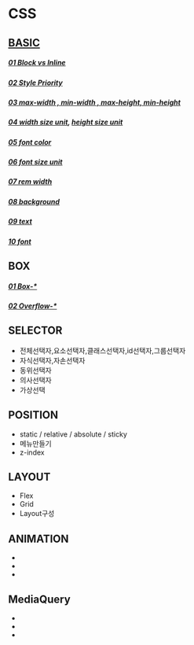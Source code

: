 # CSS

[BASIC](https://developer.mozilla.org/ko/docs/Learn/Getting_started_with_the_web/CSS_basics)
---
##### [01 Block vs Inline](https://nack1400.tistory.com/entry/HTML-9-Block-%ED%83%9C%EA%B7%B8-Inline-%ED%83%9C%EA%B7%B8-%EB%B9%84%EA%B5%90-%EC%A0%95%EB%A6%AC%EB%B8%94%EB%A1%9Dvs%EC%9D%B8%EB%9D%BC%EC%9D%B8-%ED%83%9C%EA%B7%B8-%EC%A0%95%EB%A6%AC)
##### [02 Style Priority](https://blinders.tistory.com/87)
##### [03 max-width , min-width , max-height, min-height](https://developer.mozilla.org/en-US/docs/Web/CSS/max-width)

##### [04 width size unit](https://developer.mozilla.org/ko/docs/Web/CSS/width), [height size unit](https://developer.mozilla.org/ko/docs/Web/CSS/height)
##### [05 font color](https://developer.mozilla.org/ko/docs/Web/CSS/color)
##### [06 font size unit](https://developer.mozilla.org/ko/docs/Web/CSS/font-size)
##### [07 rem width](https://www.inflearn.com/blogs/3759?gad_source=1&gclid=EAIaIQobChMIvvXO5ubWgwMVc10PAh02LQN-EAAYASAAEgL8a_D_BwE)
##### [08 background](https://developer.mozilla.org/ko/docs/Web/CSS/background) 
##### [09 text](https://developer.mozilla.org/ko/docs/Web/CSS/text-align)
##### [10 font](https://developer.mozilla.org/ko/docs/Web/CSS/font)

BOX
---
##### [01 Box-*](https://developer.mozilla.org/ko/docs/Web/CSS/font)
##### [02 Overflow-*](https://developer.mozilla.org/en-US/docs/Web/CSS/overflow)


SELECTOR
---
- 전체선택자,요소선택자,클래스선택자,id선택자,그룹선택자
- 자식선택자,자손선택자
- 동위선택자
- 의사선택자
- 가상선택

POSITION
---
- static / relative / absolute / sticky
- 메뉴만들기
- z-index

LAYOUT
---
- Flex
- Grid
- Layout구성


ANIMATION
---
- 
-
-

MediaQuery
---
-
-
-



 
